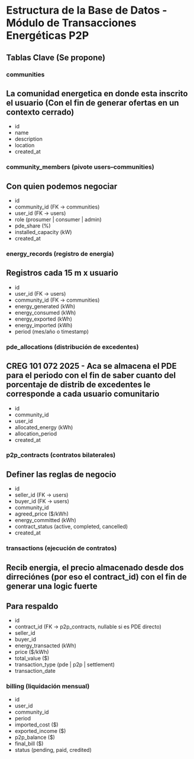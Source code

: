 # Estructura de la Base de Datos - Módulo de Transacciones Energéticas P2P

## Tablas Clave (Se propone)

### communities
## La comunidad energetica en donde esta inscrito el usuario (Con el fin de generar ofertas en un contexto cerrado)
- id
- name
- description
- location
- created_at

### community_members (pivote users–communities)
## Con quien podemos negociar
- id
- community_id (FK → communities)
- user_id (FK → users)
- role (prosumer | consumer | admin)
- pde_share (%)
- installed_capacity (kW)
- created_at

### energy_records (registro de energía)
## Registros cada 15 m x usuario
- id
- user_id (FK → users)
- community_id (FK → communities)
- energy_generated (kWh)
- energy_consumed (kWh)
- energy_exported (kWh)
- energy_imported (kWh)
- period (mes/año o timestamp)

### pde_allocations (distribución de excedentes)
## CREG 101 072 2025 - Aca se almacena el PDE para el periodo con el fin de saber cuanto del porcentaje de distrib de excedentes le corresponde a cada usuario comunitario
- id
- community_id
- user_id
- allocated_energy (kWh)
- allocation_period
- created_at

### p2p_contracts (contratos bilaterales)
## Definer las reglas de negocio
- id
- seller_id (FK → users)
- buyer_id (FK → users)
- community_id
- agreed_price ($/kWh)
- energy_committed (kWh)
- contract_status (active, completed, cancelled)
- created_at

### transactions (ejecución de contratos)
## Recib energia, el precio almacenado desde dos dirreciónes (por eso el contract_id) con el fin de generar una logic fuerte 
## Para respaldo
- id
- contract_id (FK → p2p_contracts, nullable si es PDE directo)
- seller_id
- buyer_id
- energy_transacted (kWh)
- price ($/kWh)
- total_value ($)
- transaction_type (pde | p2p | settlement)
- transaction_date

### billing (liquidación mensual)
- id
- user_id
- community_id
- period
- imported_cost ($)
- exported_income ($)
- p2p_balance ($)
- final_bill ($)
- status (pending, paid, credited)
